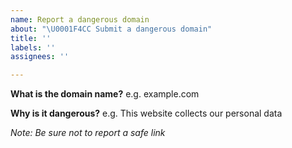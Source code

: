 ```yaml
---
name: Report a dangerous domain
about: "\U0001F4CC Submit a dangerous domain"
title: ''
labels: ''
assignees: ''

---
```


**What is the domain name?**
e.g. example.com

**Why is it dangerous?**
e.g. This website collects our personal data


_Note: Be sure not to report a safe link_
